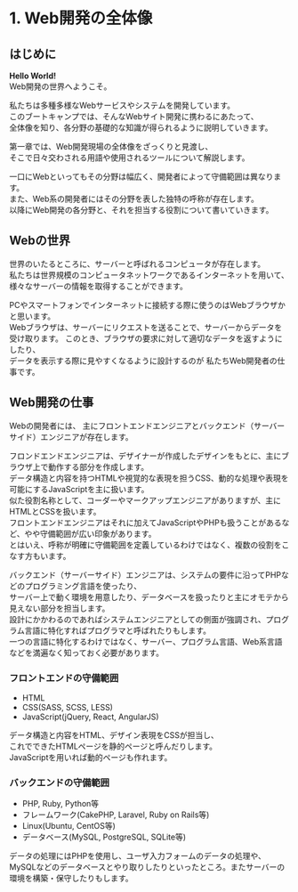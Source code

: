# 1. Web開発の全体像
## はじめに
**Hello World!**  
Web開発の世界へようこそ。  

私たちは多種多様なWebサービスやシステムを開発しています。  
このブートキャンプでは、そんなWebサイト開発に携わるにあたって、  
全体像を知り、各分野の基礎的な知識が得られるように説明していきます。

第一章では、Web開発現場の全体像をざっくりと見渡し、  
そこで日々交わされる用語や使用されるツールについて解説します。  

一口にWebといってもその分野は幅広く、開発者によって守備範囲は異なります。    
また、Web系の開発者にはその分野を表した独特の呼称が存在します。  
以降にWeb開発の各分野と、それを担当する役割について書いていきます。  

## Webの世界

世界のいたるところに、サーバーと呼ばれるコンピュータが存在します。  
私たちは世界規模のコンピュータネットワークであるインターネットを用いて、  
様々なサーバーの情報を取得することができます。  

PCやスマートフォンでインターネットに接続する際に使うのはWebブラウザかと思います。  
Webブラウザは、サーバーにリクエストを送ることで、サーバーからデータを受け取ります。
このとき、ブラウザの要求に対して適切なデータを返すようにしたり、  
データを表示する際に見やすくなるように設計するのが
私たちWeb開発者の仕事です。

## Web開発の仕事

Webの開発者には、
主にフロントエンドエンジニアとバックエンド（サーバーサイド）エンジニアが存在します。  
  
フロンドエンドエンジニアは、デザイナーが作成したデザインをもとに、主にブラウザ上で動作する部分を作成します。  
データ構造と内容を持つHTMLや視覚的な表現を担うCSS、動的な処理や表現を可能にするJavaScriptを主に扱います。  
似た役割名称として、コーダーやマークアップエンジニアがありますが、主にHTMLとCSSを扱います。  
フロントエンドエンジニアはそれに加えてJavaScriptやPHPも扱うことがあるなど、やや守備範囲が広い印象があります。  
とはいえ、呼称が明確に守備範囲を定義しているわけではなく、複数の役割をこなす方もいます。  
  
バックエンド（サーバーサイド）エンジニアは、システムの要件に沿ってPHPなどのプログラミング言語を使ったり、  
サーバー上で動く環境を用意したり、データベースを扱ったりと主にオモテから見えない部分を担当します。  
設計にかかわるのであればシステムエンジニアとしての側面が強調され、プログラム言語に特化すればプログラマと呼ばれたりもします。  
一つの言語に特化するわけではなく、サーバー、プログラム言語、Web系言語などを満遍なく知っておく必要があります。  

### フロントエンドの守備範囲
* HTML
* CSS(SASS, SCSS, LESS)
* JavaScript(jQuery, React, AngularJS)

データ構造と内容をHTML、デザイン表現をCSSが担当し、  
これでできたHTMLページを静的ページと呼んだりします。  
JavaScriptを用いれば動的ページも作れます。  

### バックエンドの守備範囲
* PHP, Ruby, Python等
* フレームワーク(CakePHP, Laravel, Ruby on Rails等)
* Linux(Ubuntu, CentOS等)
* データベース(MySQL, PostgreSQL, SQLite等)

データの処理にはPHPを使用し、ユーザ入力フォームのデータの処理や、  
MySQLなどのデータベースとやり取りしたりといったところ。またサーバーの環境を構築・保守したりもします。  


